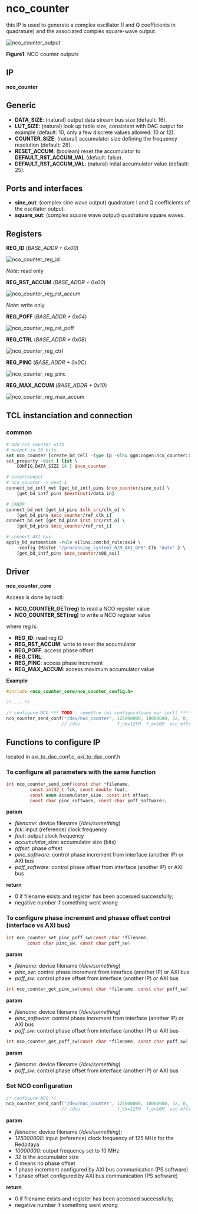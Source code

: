 # nco_counter

this IP is used to generate a complex oscillator (I and Q coefficients
in quadrature) and the associated complex square-wave output.

![nco_counter_output](figures/nco_counter_output.svg)

__Figure1__: NCO counter outputs

## IP

**nco_counter**

## Generic

* **DATA_SIZE**: (natural) output data stream bus size (default: 16).
* **LUT_SIZE**: (natural) look up table size, consistent with DAC output for example (default: 10, only a few discrete values allowed: 10 or 12).
* **COUNTER_SIZE**: (natural) accumulator size defining the frequency resolution (default: 28).
* **RESET_ACCUM**: (boolean) reset the accumulator to **DEFAULT_RST_ACCUM_VAL** (default: false).
* **DEFAULT_RST_ACCUM_VAL**: (natural) inital accumulator value (default: 25).

## Ports and interfaces
* **sine_out**: (complex sine wave output) quadrature I and Q coefficients of the 
oscillator output.
* **square_out**: (complex square wave output) quadrature square waves.

## Registers

__**REG_ID**__ (*BASE_ADDR + 0x00*)

![nco_counter_reg_id](figures/nco_counter_reg_id.svg)

*Note*: read only

__**REG_RST_ACCUM**__ (*BASE_ADDR + 0x00*)

![nco_counter_reg_rst_accum](figures/nco_counter_reg_rst_accum.svg)

*Note*: write only

__**REG_POFF**__ (*BASE_ADDR + 0x04*)

![nco_counter_reg_rst_poff](figures/nco_counter_reg_rst_poff.svg)

__**REG_CTRL**__ (*BASE_ADDR + 0x08*)

![nco_counter_reg_ctrl](figures/nco_counter_reg_ctrl.svg)

__**REG_PINC**__ (*BASE_ADDR + 0x0C*)

![nco_counter_reg_pinc](figures/nco_counter_reg_pinc.svg)

__**REG_MAX_ACCUM**__ (*BASE_ADDR + 0x10*)

![nco_counter_reg_max_accum](figures/nco_counter_reg_max_accum.svg)

## TCL instanciation and connection

### common

```tcl
# add nco_counter with
# output in 16 bits.
set nco_counter [create_bd_cell -type ip -vlnv ggm:cogen:nco_counter:1.0 nco_counter]
set_property -dict [ list \
    CONFIG.DATA_SIZE 16 ] $nco_counter

# interconnect
# nco_counter -> next 1
connect_bd_intf_net [get_bd_intf_pins $nco_counter/sine_out] \
    [get_bd_intf_pins $nextInst1/data_in]

# CANDR
connect_bd_net [get_bd_pins $clk_src/clk_o] \
	[get_bd_pins $nco_counter/ref_clk_i]
connect_bd_net [get_bd_pins $rst_src/rst_o] \
	[get_bd_pins $nco_counter/ref_rst_i]

# connect AXI bus
apply_bd_automation -rule xilinx.com:bd_rule:axi4 \
    -config {Master "/processing_system7_0/M_AXI_GP0" Clk "Auto" } \
    [get_bd_intf_pins $nco_counter/s00_axi]
```
## Driver

**nco_counter_core**

Access is done by ioctl:

* **NCO_COUNTER_GET(reg)** to read a NCO register value
* **NCO_COUNTER_SET(reg)** to write a NCO register value

where reg is:
* **REG_ID**: read reg ID
* **REG_RST_ACCUM**: write to reset the accumulator
* **REG_POFF**: access phase offset
* **REG_CTRL**: 
* **REG_PINC**: access phase increment
* **REG_MAX_ACCUM**: access maximum accumulator value

**Example**

```c
#include <nco_counter_core/nco_counter_config.h>

/* ... */

/* configure NCO *** TODO : remettre les configurations par ioctl *** */
nco_counter_send_conf("/dev/noc_counter", 125000000, 10000000, 32, 0,   1,   1);
                     // /dev              f_ck=125M  f_o=10M  acc offs pinc poff
```

## Functions to configure IP

located in axi_to_dac_conf.c, axi_to_dac_conf.h

### To configure all parameters with the same function
```c
int nco_counter_send_conf(const char *filename,
         const int32_t fck, const double fout,
         const enum accumulator_size, const int offset,
         const char pinc_software, const char poff_software);
```
**param**

* *filename*: device filename (*/dev/something*)
* *fck*: input (reference) clock frequency
* *fout*: output clock frequency
* *accumulator_size*: accumulator size (bits)
* *offset*: phase offset
* *pinc_software*: control phase increment from interface (another IP) or AXI bus
* *poff_software*: control phase offset from interface (another IP) or AXI bus

**return**

* 0 if filename exists and register has been accessed successfully;
* negative number if something went wrong

### To configure phase increment and phasse offset control (interface vs AXI bus)

```c
int nco_counter_set_pinc_poff_sw(const char *filename,
        const char pinc_sw, const char poff_sw)
```

**param**

* *filename*: device filename (*/dev/something*)
* *pinc_sw*: control phase increment from interface (another IP) or AXI bus
* *poff_sw*: control phase offset from interface (another IP) or AXI bus

```c
int nco_counter_get_pinc_sw(const char *filename, const char poff_sw)
```

**param**

* *filename*: device filename (*/dev/something*)
* *pinc_software*: control phase increment from interface (another IP) or AXI bus
* *poff_sw*: control phase offset from interface (another IP) or AXI bus

```c
int nco_counter_get_poff_sw(const char *filename, const char poff_sw)
```

**param**

* *filename*: device filename (*/dev/something*)
* *poff_sw*: control phase offset from interface (another IP) or AXI bus

### Set NCO configuration

```c
/* configure NCO */
nco_counter_send_conf("/dev/noc_counter", 125000000, 10000000, 32, 0,   1,   1);
                     // /dev              f_ck=125M  f_o=10M  acc offs pinc poff
```
**param**
* *filename*: device filename (*/dev/something*);
* *125000000*: input (reference) clock frequency of 125 MHz for the Redpitaya
* *10000000*: output frequency set to 10 MHz
* *32* is the accumulator size
* *0* means no phase offset 
* *1* phase increment configured by AXI bus communication (PS software)
* *1* phase offset configured by AXI bus communication (PS software)

**return**

* 0 if filename exists and register has been accessed successfully;
* negative number if something went wrong
